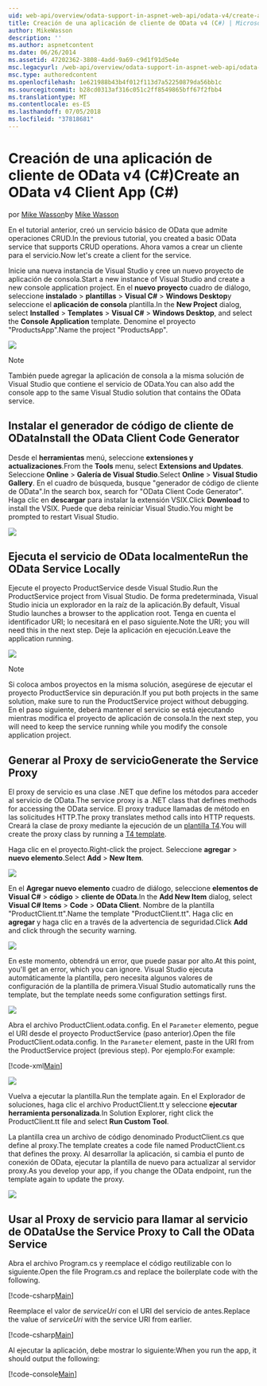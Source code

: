 ```yaml
---
uid: web-api/overview/odata-support-in-aspnet-web-api/odata-v4/create-an-odata-v4-client-app
title: Creación de una aplicación de cliente de OData v4 (C#) | Microsoft Docs
author: MikeWasson
description: ''
ms.author: aspnetcontent
ms.date: 06/26/2014
ms.assetid: 47202362-3808-4add-9a69-c9d1f91d5e4e
msc.legacyurl: /web-api/overview/odata-support-in-aspnet-web-api/odata-v4/create-an-odata-v4-client-app
msc.type: authoredcontent
ms.openlocfilehash: 1e621988b43b4f012f113d7a52250879da56bb1c
ms.sourcegitcommit: b28cd0313af316c051c2ff8549865bff67f2fbb4
ms.translationtype: MT
ms.contentlocale: es-ES
ms.lasthandoff: 07/05/2018
ms.locfileid: "37818681"
---
```

<a name="create-an-odata-v4-client-app-c"></a><span data-ttu-id="0e42a-102">Creación de una aplicación de cliente de OData v4 (C#)</span><span class="sxs-lookup"><span data-stu-id="0e42a-102">Create an OData v4 Client App (C#)</span></span>
====================
<span data-ttu-id="0e42a-103">por [Mike Wasson](https://github.com/MikeWasson)</span><span class="sxs-lookup"><span data-stu-id="0e42a-103">by [Mike Wasson](https://github.com/MikeWasson)</span></span>

<span data-ttu-id="0e42a-104">En el tutorial anterior, creó un servicio básico de OData que admite operaciones CRUD.</span><span class="sxs-lookup"><span data-stu-id="0e42a-104">In the previous tutorial, you created a basic OData service that supports CRUD operations.</span></span> <span data-ttu-id="0e42a-105">Ahora vamos a crear un cliente para el servicio.</span><span class="sxs-lookup"><span data-stu-id="0e42a-105">Now let's create a client for the service.</span></span>

<span data-ttu-id="0e42a-106">Inicie una nueva instancia de Visual Studio y cree un nuevo proyecto de aplicación de consola.</span><span class="sxs-lookup"><span data-stu-id="0e42a-106">Start a new instance of Visual Studio and create a new console application project.</span></span> <span data-ttu-id="0e42a-107">En el **nuevo proyecto** cuadro de diálogo, seleccione **instalado** &gt; **plantillas** &gt; **Visual C#** &gt; **Windows Desktop**y seleccione el **aplicación de consola** plantilla.</span><span class="sxs-lookup"><span data-stu-id="0e42a-107">In the **New Project** dialog, select **Installed** &gt; **Templates** &gt; **Visual C#** &gt; **Windows Desktop**, and select the **Console Application** template.</span></span> <span data-ttu-id="0e42a-108">Denomine el proyecto &quot;ProductsApp&quot;.</span><span class="sxs-lookup"><span data-stu-id="0e42a-108">Name the project &quot;ProductsApp&quot;.</span></span>

![](create-an-odata-v4-client-app/_static/image1.png)

> [!NOTE]
> <span data-ttu-id="0e42a-109">También puede agregar la aplicación de consola a la misma solución de Visual Studio que contiene el servicio de OData.</span><span class="sxs-lookup"><span data-stu-id="0e42a-109">You can also add the console app to the same Visual Studio solution that contains the OData service.</span></span>


## <a name="install-the-odata-client-code-generator"></a><span data-ttu-id="0e42a-110">Instalar el generador de código de cliente de OData</span><span class="sxs-lookup"><span data-stu-id="0e42a-110">Install the OData Client Code Generator</span></span>

<span data-ttu-id="0e42a-111">Desde el **herramientas** menú, seleccione **extensiones y actualizaciones**.</span><span class="sxs-lookup"><span data-stu-id="0e42a-111">From the **Tools** menu, select **Extensions and Updates**.</span></span> <span data-ttu-id="0e42a-112">Seleccione **Online** &gt; **Galería de Visual Studio**.</span><span class="sxs-lookup"><span data-stu-id="0e42a-112">Select **Online** &gt; **Visual Studio Gallery**.</span></span> <span data-ttu-id="0e42a-113">En el cuadro de búsqueda, busque &quot;generador de código de cliente de OData&quot;.</span><span class="sxs-lookup"><span data-stu-id="0e42a-113">In the search box, search for &quot;OData Client Code Generator&quot;.</span></span> <span data-ttu-id="0e42a-114">Haga clic en **descargar** para instalar la extensión VSIX.</span><span class="sxs-lookup"><span data-stu-id="0e42a-114">Click **Download** to install the VSIX.</span></span> <span data-ttu-id="0e42a-115">Puede que deba reiniciar Visual Studio.</span><span class="sxs-lookup"><span data-stu-id="0e42a-115">You might be prompted to restart Visual Studio.</span></span>

[![](create-an-odata-v4-client-app/_static/image3.png)](create-an-odata-v4-client-app/_static/image2.png)

## <a name="run-the-odata-service-locally"></a><span data-ttu-id="0e42a-116">Ejecuta el servicio de OData localmente</span><span class="sxs-lookup"><span data-stu-id="0e42a-116">Run the OData Service Locally</span></span>

<span data-ttu-id="0e42a-117">Ejecute el proyecto ProductService desde Visual Studio.</span><span class="sxs-lookup"><span data-stu-id="0e42a-117">Run the ProductService project from Visual Studio.</span></span> <span data-ttu-id="0e42a-118">De forma predeterminada, Visual Studio inicia un explorador en la raíz de la aplicación.</span><span class="sxs-lookup"><span data-stu-id="0e42a-118">By default, Visual Studio launches a browser to the application root.</span></span> <span data-ttu-id="0e42a-119">Tenga en cuenta el identificador URI; lo necesitará en el paso siguiente.</span><span class="sxs-lookup"><span data-stu-id="0e42a-119">Note the URI; you will need this in the next step.</span></span> <span data-ttu-id="0e42a-120">Deje la aplicación en ejecución.</span><span class="sxs-lookup"><span data-stu-id="0e42a-120">Leave the application running.</span></span>

![](create-an-odata-v4-client-app/_static/image4.png)

> [!NOTE]
> <span data-ttu-id="0e42a-121">Si coloca ambos proyectos en la misma solución, asegúrese de ejecutar el proyecto ProductService sin depuración.</span><span class="sxs-lookup"><span data-stu-id="0e42a-121">If you put both projects in the same solution, make sure to run the ProductService project without debugging.</span></span> <span data-ttu-id="0e42a-122">En el paso siguiente, deberá mantener el servicio se está ejecutando mientras modifica el proyecto de aplicación de consola.</span><span class="sxs-lookup"><span data-stu-id="0e42a-122">In the next step, you will need to keep the service running while you modify the console application project.</span></span>


## <a name="generate-the-service-proxy"></a><span data-ttu-id="0e42a-123">Generar al Proxy de servicio</span><span class="sxs-lookup"><span data-stu-id="0e42a-123">Generate the Service Proxy</span></span>

<span data-ttu-id="0e42a-124">El proxy de servicio es una clase .NET que define los métodos para acceder al servicio de OData.</span><span class="sxs-lookup"><span data-stu-id="0e42a-124">The service proxy is a .NET class that defines methods for accessing the OData service.</span></span> <span data-ttu-id="0e42a-125">El proxy traduce llamadas de método en las solicitudes HTTP.</span><span class="sxs-lookup"><span data-stu-id="0e42a-125">The proxy translates method calls into HTTP requests.</span></span> <span data-ttu-id="0e42a-126">Creará la clase de proxy mediante la ejecución de un [plantilla T4](https://msdn.microsoft.com/library/bb126445.aspx).</span><span class="sxs-lookup"><span data-stu-id="0e42a-126">You will create the proxy class by running a [T4 template](https://msdn.microsoft.com/library/bb126445.aspx).</span></span>

<span data-ttu-id="0e42a-127">Haga clic en el proyecto.</span><span class="sxs-lookup"><span data-stu-id="0e42a-127">Right-click the project.</span></span> <span data-ttu-id="0e42a-128">Seleccione **agregar** &gt; **nuevo elemento**.</span><span class="sxs-lookup"><span data-stu-id="0e42a-128">Select **Add** &gt; **New Item**.</span></span>

![](create-an-odata-v4-client-app/_static/image5.png)

<span data-ttu-id="0e42a-129">En el **Agregar nuevo elemento** cuadro de diálogo, seleccione **elementos de Visual C#** &gt; **código** &gt; **cliente de OData**.</span><span class="sxs-lookup"><span data-stu-id="0e42a-129">In the **Add New Item** dialog, select **Visual C# Items** &gt; **Code** &gt; **OData Client**.</span></span> <span data-ttu-id="0e42a-130">Nombre de la plantilla &quot;ProductClient.tt&quot;.</span><span class="sxs-lookup"><span data-stu-id="0e42a-130">Name the template &quot;ProductClient.tt&quot;.</span></span> <span data-ttu-id="0e42a-131">Haga clic en **agregar** y haga clic en a través de la advertencia de seguridad.</span><span class="sxs-lookup"><span data-stu-id="0e42a-131">Click **Add** and click through the security warning.</span></span>

[![](create-an-odata-v4-client-app/_static/image7.png)](create-an-odata-v4-client-app/_static/image6.png)

<span data-ttu-id="0e42a-132">En este momento, obtendrá un error, que puede pasar por alto.</span><span class="sxs-lookup"><span data-stu-id="0e42a-132">At this point, you'll get an error, which you can ignore.</span></span> <span data-ttu-id="0e42a-133">Visual Studio ejecuta automáticamente la plantilla, pero necesita algunos valores de configuración de la plantilla de primera.</span><span class="sxs-lookup"><span data-stu-id="0e42a-133">Visual Studio automatically runs the template, but the template needs some configuration settings first.</span></span>

[![](create-an-odata-v4-client-app/_static/image9.png)](create-an-odata-v4-client-app/_static/image8.png)

<span data-ttu-id="0e42a-134">Abra el archivo ProductClient.odata.config. En el `Parameter` elemento, pegue el URI desde el proyecto ProductService (paso anterior).</span><span class="sxs-lookup"><span data-stu-id="0e42a-134">Open the file ProductClient.odata.config. In the `Parameter` element, paste in the URI from the ProductService project (previous step).</span></span> <span data-ttu-id="0e42a-135">Por ejemplo:</span><span class="sxs-lookup"><span data-stu-id="0e42a-135">For example:</span></span>

[!code-xml[Main](create-an-odata-v4-client-app/samples/sample1.xml)]

[![](create-an-odata-v4-client-app/_static/image11.png)](create-an-odata-v4-client-app/_static/image10.png)

<span data-ttu-id="0e42a-136">Vuelva a ejecutar la plantilla.</span><span class="sxs-lookup"><span data-stu-id="0e42a-136">Run the template again.</span></span> <span data-ttu-id="0e42a-137">En el Explorador de soluciones, haga clic el archivo ProductClient.tt y seleccione **ejecutar herramienta personalizada**.</span><span class="sxs-lookup"><span data-stu-id="0e42a-137">In Solution Explorer, right click the ProductClient.tt file and select **Run Custom Tool**.</span></span>

<span data-ttu-id="0e42a-138">La plantilla crea un archivo de código denominado ProductClient.cs que define al proxy.</span><span class="sxs-lookup"><span data-stu-id="0e42a-138">The template creates a code file named ProductClient.cs that defines the proxy.</span></span> <span data-ttu-id="0e42a-139">Al desarrollar la aplicación, si cambia el punto de conexión de OData, ejecutar la plantilla de nuevo para actualizar al servidor proxy.</span><span class="sxs-lookup"><span data-stu-id="0e42a-139">As you develop your app, if you change the OData endpoint, run the template again to update the proxy.</span></span>

![](create-an-odata-v4-client-app/_static/image12.png)

## <a name="use-the-service-proxy-to-call-the-odata-service"></a><span data-ttu-id="0e42a-140">Usar al Proxy de servicio para llamar al servicio de OData</span><span class="sxs-lookup"><span data-stu-id="0e42a-140">Use the Service Proxy to Call the OData Service</span></span>

<span data-ttu-id="0e42a-141">Abra el archivo Program.cs y reemplace el código reutilizable con lo siguiente.</span><span class="sxs-lookup"><span data-stu-id="0e42a-141">Open the file Program.cs and replace the boilerplate code with the following.</span></span>

[!code-csharp[Main](create-an-odata-v4-client-app/samples/sample2.cs)]

<span data-ttu-id="0e42a-142">Reemplace el valor de *serviceUri* con el URI del servicio de antes.</span><span class="sxs-lookup"><span data-stu-id="0e42a-142">Replace the value of *serviceUri* with the service URI from earlier.</span></span>

[!code-csharp[Main](create-an-odata-v4-client-app/samples/sample3.cs)]

<span data-ttu-id="0e42a-143">Al ejecutar la aplicación, debe mostrar lo siguiente:</span><span class="sxs-lookup"><span data-stu-id="0e42a-143">When you run the app, it should output the following:</span></span>

[!code-console[Main](create-an-odata-v4-client-app/samples/sample4.cmd)]
